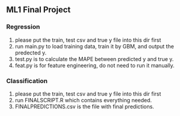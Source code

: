 ## ML1 Final Project 
### Regression
1. please put the train, test csv and true y file into this dir first
2. run main.py to load training data, train it by GBM, and output the predected y.
3. test.py is to calculate the MAPE between predicted y and true y.
4. feat.py is for feature engineering, do not need to run it manually.

### Classification
1. please put the train, test csv and true y file into this dir first
2. run FINALSCRIPT.R which contains everything needed.
3. FINALPREDICTIONS.csv is the file with final predictions.